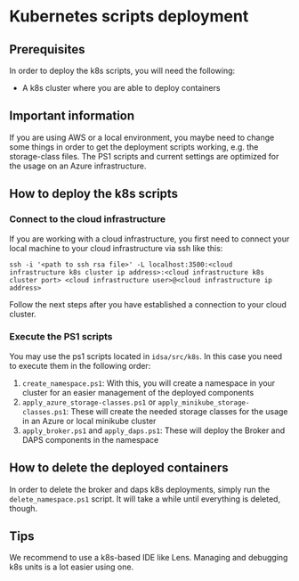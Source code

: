 # Kubernetes scripts deployment

## Prerequisites
In order to deploy the k8s scripts, you will need the following:

- A k8s cluster where you are able to deploy containers

## Important information
If you are using AWS or a local environment, you maybe need to change some things in order to get the deployment scripts working, e.g. the storage-class files. The PS1 scripts and current settings are optimized for the usage on an Azure infrastructure.

## How to deploy the k8s scripts

### Connect to the cloud infrastructure
If you are working with a cloud infrastructure, you first need to connect your local machine to your cloud infrastructure via ssh like this:

`ssh -i '<path to ssh rsa file>' -L localhost:3500:<cloud infrastructure k8s cluster ip address>:<cloud infrastructure k8s cluster port> <cloud infrastructure user>@<cloud infrastructure ip address>`

Follow the next steps after you have established a connection to your cloud cluster.

### Execute the PS1 scripts
You may use the ps1 scripts located in `idsa/src/k8s`. In this case you need to execute them in the following order:

1. `create_namespace.ps1`: With this, you will create a namespace in your cluster for an easier management of the deployed components
3. `apply_azure_storage-classes.ps1` or `apply_minikube_storage-classes.ps1`: These will create the needed storage classes for the usage in an Azure or local minikube cluster
5. `apply_broker.ps1` and `apply_daps.ps1`: These will deploy the Broker and DAPS components in the namespace

## How to delete the deployed containers
In order to delete the broker and daps k8s deployments, simply run the `delete_namespace.ps1` script. It will take a while until everything is deleted, though.

## Tips
We recommend to use a k8s-based IDE like Lens. Managing and debugging k8s units is a lot easier using one.
